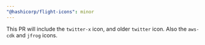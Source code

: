 ```yaml
---
"@hashicorp/flight-icons": minor
---
```


This PR will include the `twitter-x` icon, and older `twitter` icon. Also the `aws-cdk` and `jfrog` icons.
